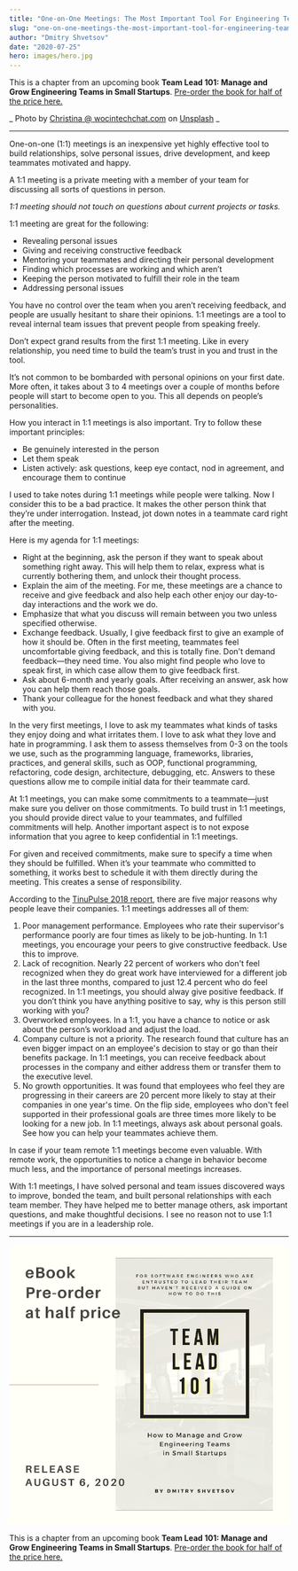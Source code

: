 ```yaml
---
title: "One-on-One Meetings: The Most Important Tool For Engineering Team Leader"
slug: "one-on-one-meetings-the-most-important-tool-for-engineering-team-leader"
author: "Dmitry Shvetsov"
date: "2020-07-25"
hero: images/hero.jpg
---
```


This is a chapter from an upcoming book **Team Lead 101: Manage and Grow Engineering Teams in Small Startups**. [Pre-order the book for half of the price here.](https://gum.co/team-lead-101)

_ Photo by <a href="https://unsplash.com/@wocintechchat?utm_source=unsplash&amp;utm_medium=referral&amp;utm_content=creditCopyText">Christina @ wocintechchat.com</a> on <a href="https://unsplash.com/?utm_source=unsplash&amp;utm_medium=referral&amp;utm_content=creditCopyText">Unsplash</a> _

* * *

One-on-one (1:1) meetings is an inexpensive yet highly effective tool to build relationships, solve personal issues, drive development, and keep teammates motivated and happy.

A 1:1 meeting is a private meeting with a member of your team for discussing all sorts of questions in person. 

_1:1 meeting should not touch on questions about current projects or tasks._

1:1 meeting are great for the following:

- Revealing personal issues
- Giving and receiving constructive feedback
- Mentoring your teammates and directing their personal development
- Finding which processes are working and which aren’t
- Keeping the person motivated to fulfill their role in the team
- Addressing personal issues

You have no control over the team when you aren’t receiving feedback, and people are usually hesitant to share their opinions. 1:1 meetings are a tool to reveal internal team issues that prevent people from speaking freely.

Don’t expect grand results from the first 1:1 meeting. Like in every relationship, you need time to build the team’s trust in you and trust in the tool.

It’s not common to be bombarded with personal opinions on your first date. More often, it takes about 3 to 4 meetings over a couple of months before people will start to become open to you. This all depends on people’s personalities.

How you interact in 1:1 meetings is also important. Try to follow these important principles:

- Be genuinely interested in the person
- Let them speak
- Listen actively: ask questions, keep eye contact, nod in agreement, and encourage them to continue

I used to take notes during 1:1 meetings while people were talking. Now I consider this to be a bad practice. It makes the other person think that they’re under interrogation. Instead, jot down notes in a teammate card right after the meeting.

Here is my agenda for 1:1 meetings:

- Right at the beginning, ask the person if they want to speak about something right away. This will help them to relax, express what is currently bothering them, and unlock their thought process.
- Explain the aim of the meeting. For me, these meetings are a chance to receive and give feedback and also help each other enjoy our day-to-day interactions and the work we do.
- Emphasize that what you discuss will remain between you two unless specified otherwise.
- Exchange feedback. Usually, I give feedback first to give an example of how it should be. Often in the first meeting, teammates feel uncomfortable giving feedback, and this is totally fine. Don't demand feedback—they need time. You also might find people who love to speak first, in which case allow them to give feedback first.
- Ask about 6-month and yearly goals. After receiving an answer, ask how you can help them reach those goals.
- Thank your colleague for the honest feedback and what they shared with you.

In the very first meetings, I love to ask my teammates what kinds of tasks they enjoy doing and what irritates them. I love to ask what they love and hate in programming. I ask them to assess themselves from 0-3 on the tools we use, such as the programming language, frameworks, libraries, practices, and general skills, such as OOP, functional programming, refactoring, code design, architecture, debugging, etc. Answers to these questions allow me to compile initial data for their teammate card.

At 1:1 meetings, you can make some commitments to a teammate—just make sure you deliver on those commitments. To build trust in 1:1 meetings, you should provide direct value to your teammates, and fulfilled commitments will help. Another important aspect is to not expose information that you agree to keep confidential in 1:1 meetings.

For given and received commitments, make sure to specify a time when they should be fulfilled. When it’s your teammate who committed to something, it works best to schedule it with them directly during the meeting. This creates a sense of responsibility.

According to the [TinuPulse 2018 report](https://www.tinypulse.com/lt-2018-employee-retention-report), there are five major reasons why people leave their companies. 1:1 meetings addresses all of them:

1. Poor management performance. Employees who rate their supervisor's performance poorly are four times as likely to be job-hunting. In 1:1 meetings, you encourage your peers to give constructive feedback. Use this to improve.
2. Lack of recognition. Nearly 22 percent of workers who don't feel recognized when they do great work have interviewed for a different job in the last three months, compared to just 12.4 percent who do feel recognized. In 1:1 meetings, you should alway give positive feedback. If you don’t think you have anything positive to say, why is this person still working with you?
3. Overworked employees. In a 1:1, you have a chance to notice or ask about the person’s workload and adjust the load.
4. Company culture is not a priority. The research found that culture has an even bigger impact on an employee's decision to stay or go than their benefits package. In 1:1 meetings, you can receive feedback about processes in the company and either address them or transfer them to the executive level.
5. No growth opportunities. It was found that employees who feel they are progressing in their careers are 20 percent more likely to stay at their companies in one year's time. On the flip side, employees who don't feel supported in their professional goals are three times more likely to be looking for a new job. In 1:1 meetings, always ask about personal goals. See how you can help your teammates achieve them.

In case if your team remote 1:1 meetings become even valuable. With remote work, the opportunities to notice a change in behavior become much less, and the importance of personal meetings increases.

With 1:1 meetings, I have solved personal and team issues discovered ways to improve, bonded the team, and built personal relationships with each team member. They have helped me to better manage others, ask important questions, and make thoughtful decisions. I see no reason not to use 1:1 meetings if you are in a leadership role.

* * *

[![Team Lead 101 book cover](images/2-1.png)](https://gumroad.com/l/team-lead-101)

This is a chapter from an upcoming book **Team Lead 101: Manage and Grow Engineering Teams in Small Startups**. [Pre-order the book for half of the price here.](https://gum.co/team-lead-101)
